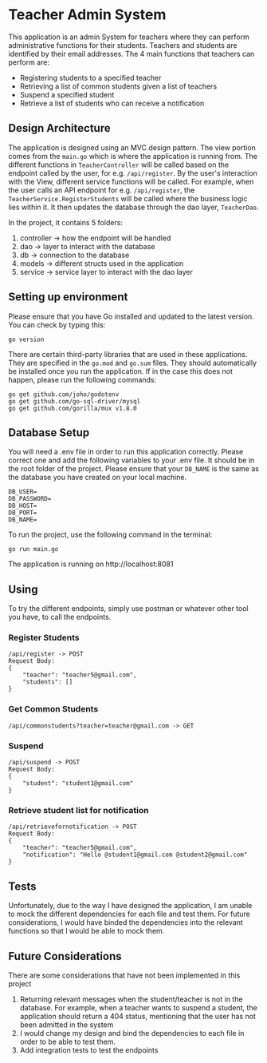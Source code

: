 # Teacher Admin System

This application is an admin System for teachers where they can perform administrative functions for their students. Teachers and students are identified by their email addresses. The 4 main functions that teachers can perform are:
- Registering students to a specified teacher
- Retrieving a list of common students given a list of teachers
- Suspend a specified student
- Retrieve a list of students who can receive a notification


## Design Architecture

The application is designed using an MVC design pattern. The view portion comes from the `main.go` which is where the application is running from. The different functions in `TeacherController` will be called based on the endpoint called by the user, for e.g. `/api/register`. By the user's interaction with the View, different service functions will be called. For example, when the user calls an API endpoint for e.g. `/api/register`, the `TeacherService.RegisterStudents` will be called where the business logic lies within it. It then updates the database through the dao layer, `TeacherDao`.

In the project, it contains 5 folders:
1. controller -> how the endpoint will be handled
2. dao -> layer to interact with the database
3. db -> connection to the database
4. models -> different structs used in the application
5. service -> service layer to interact with the dao layer

## Setting up environment

Please ensure that you have Go installed and updated to the latest version. You can check by typing this:
```
go version
```

There are certain third-party libraries that are used in these applications. They are specified in the `go.mod` and `go.sum` files. They should automatically be installed once you run the application. If in the case this does not happen, please run the following commands:
```
go get github.com/joho/godotenv
go get github.com/go-sql-driver/mysql
go get github.com/gorilla/mux v1.8.0
```

## Database Setup
You will need a .env file in order to run this application correctly. Please correct one and add the following variables to your .env file. It should be in the root folder of the project. Please ensure that your `DB_NAME` is the same as the database you have created on your local machine. 
```
DB_USER=
DB_PASSWORD=
DB_HOST=
DB_PORT=
DB_NAME=
```

To run the project, use the following command in the terminal:
```
go run main.go
```
The application is running on http://localhost:8081

## Using
To try the different endpoints, simply use postman or whatever other tool you have, to call the endpoints.
### Register Students
```
/api/register -> POST
Request Body:
{
    "teacher": "teacher5@gmail.com",
    "students": []
}
```

### Get Common Students
```
/api/commonstudents?teacher=teacher@gmail.com -> GET
```

### Suspend
```
/api/suspend -> POST
Request Body:
{
    "student": "student1@gmail.com"
}
```

### Retrieve student list for notification
```
/api/retrievefornotification -> POST
Request Body:
{
    "teacher": "teacher5@gmail.com",
    "notification": "Hello @student1@gmail.com @student2@gmail.com"
}
```
## Tests
Unfortunately, due to the way I have designed the application, I am unable to mock the different dependencies for each file and test them. For future considerations, I would have binded the dependencies into the relevant functions so that I would be able to mock them.

## Future Considerations
There are some considerations that have not been implemented in this project
1. Returning relevant messages when the student/teacher is not in the database. For example, when a teacher wants to suspend a student, the application should return a 404 status, mentioning that the user has not been admitted in the system
2. I would change my design and bind the dependencies to each file in order to be able to test them.
3. Add integration tests to test the endpoints

